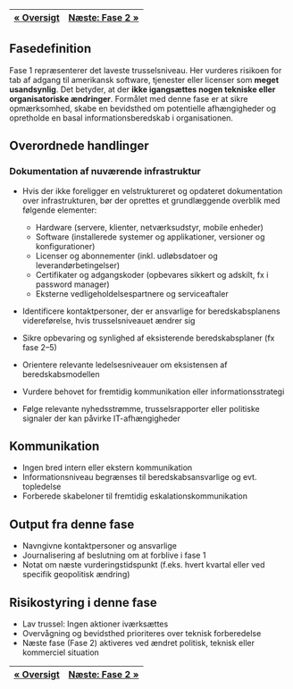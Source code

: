 | [« Oversigt](faser-i-beredskabsplanen.md) | [Næste: Fase 2 »](fase-2-planlægningsfase.md) |
|:------------------------------------------|----------------------------------------------:|

## Fasedefinition

Fase 1 repræsenterer det laveste trusselsniveau. Her vurderes risikoen for tab af adgang til amerikansk software, tjenester eller licenser som **meget usandsynlig**. Det betyder, at der **ikke igangsættes nogen tekniske eller organisatoriske ændringer**. Formålet med denne fase er at sikre opmærksomhed, skabe en bevidsthed om potentielle afhængigheder og opretholde en basal informationsberedskab i organisationen.

## Overordnede handlinger

### Dokumentation af nuværende infrastruktur

- Hvis der ikke foreligger en velstruktureret og opdateret dokumentation over infrastrukturen, bør der oprettes et grundlæggende overblik med følgende elementer:

  - Hardware (servere, klienter, netværksudstyr, mobile enheder)
  - Software (installerede systemer og applikationer, versioner og konfigurationer)
  - Licenser og abonnementer (inkl. udløbsdatoer og leverandørbetingelser)
  - Certifikater og adgangskoder (opbevares sikkert og adskilt, fx i password manager)
  - Eksterne vedligeholdelsespartnere og serviceaftaler

- Identificere kontaktpersoner, der er ansvarlige for beredskabsplanens videreførelse, hvis trusselsniveauet ændrer sig
- Sikre opbevaring og synlighed af eksisterende beredskabsplaner (fx fase 2–5)
- Orientere relevante ledelsesniveauer om eksistensen af beredskabsmodellen
- Vurdere behovet for fremtidig kommunikation eller informationsstrategi
- Følge relevante nyhedsstrømme, trusselsrapporter eller politiske signaler der kan påvirke IT-afhængigheder

## Kommunikation

- Ingen bred intern eller ekstern kommunikation
- Informationsniveau begrænses til beredskabsansvarlige og evt. topledelse
- Forberede skabeloner til fremtidig eskalationskommunikation

## Output fra denne fase

- Navngivne kontaktpersoner og ansvarlige
- Journalisering af beslutning om at forblive i fase 1
- Notat om næste vurderingstidspunkt (f.eks. hvert kvartal eller ved specifik geopolitisk ændring)

## Risikostyring i denne fase

- Lav trussel: Ingen aktioner iværksættes
- Overvågning og bevidsthed prioriteres over teknisk forberedelse
- Næste fase (Fase 2) aktiveres ved ændret politisk, teknisk eller kommerciel situation

| [« Oversigt](faser-i-beredskabsplanen.md) | [Næste: Fase 2 »](fase-2-planlægningsfase.md) |
|:------------------------------------------|----------------------------------------------:|